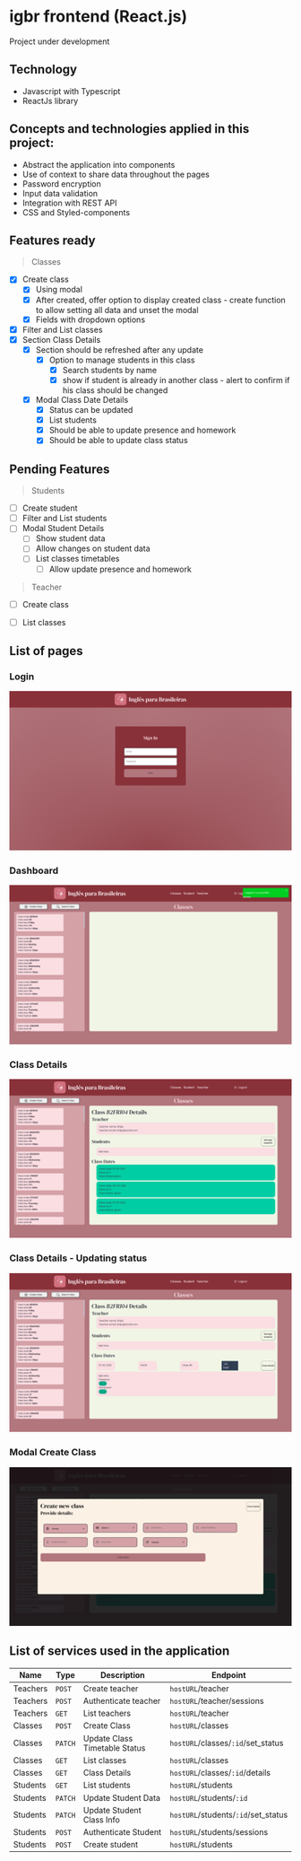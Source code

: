 # igbr frontend (React.js)

Project under development

## Technology

- Javascript with Typescript
- ReactJs library

## Concepts and technologies applied in this project:

- Abstract the application into components
- Use of context to share data throughout the pages
- Password encryption
- Input data validation
- Integration with REST API
- CSS and Styled-components

## Features ready

> Classes
- [x] Create class
  - [x] Using modal
  - [x] After created, offer option to display created class - create function to allow setting all data and unset the modal
  - [x] Fields with dropdown options
- [x] Filter and List classes
- [x] Section Class Details
  - [x] Section should be refreshed after any update
    - [x] Option to manage students in this class
      - [x] Search students by name
      - [x] show if student is already in another class - alert to confirm if his class should be changed
  - [x] Modal Class Date Details
    - [x] Status can be updated
    - [x] List students
    - [x] Should be able to update presence and homework
    - [x] Should be able to update class status

## Pending Features

> Students
- [ ] Create student
- [ ] Filter and List students
- [ ] Modal Student Details
  - [ ] Show student data
  - [ ] Allow changes on student data
  - [ ] List classes timetables
    - [ ] Allow update presence and homework

> Teacher
- [ ] Create class
- [ ] List classes


## List of pages

### Login

![Login](appImages/Login.png)

### Dashboard

![Dashboard](appImages/Dashboard.png)

### Class Details

![Profile](appImages/ClassDetail.png)

### Class Details - Updating status

![Signup](appImages/ClassDetailUpdatingStatus.png)

### Modal Create Class

![Reset Password](appImages/ModalCreateClass.png)

## List of services used in the application

| Name | Type | Description | Endpoint |
| ------------------- | ------------------- | ------------------- | ------------------- |
|  Teachers | `POST` | Create teacher | `hostURL`/teacher |
|  Teachers | `POST` | Authenticate teacher | `hostURL`/teacher/sessions |
|  Teachers | `GET` | List teachers | `hostURL`/teacher |
|  Classes | `POST` | Create Class | `hostURL`/classes |
|  Classes | `PATCH` | Update Class Timetable Status | `hostURL`/classes/`:id`/set_status |
|  Classes | `GET` | List classes | `hostURL`/classes |
|  Classes | `GET` | Class Details | `hostURL`/classes/`:id`/details |
|  Students | `GET` | List students | `hostURL`/students |
|  Students | `PATCH` | Update Student Data | `hostURL`/students/`:id` |
|  Students | `PATCH` | Update Student Class Info | `hostURL`/students/`:id`/set_status |
|  Students | `POST` | Authenticate Student | `hostURL`/students/sessions |
|  Students | `POST` | Create student | `hostURL`/students |


